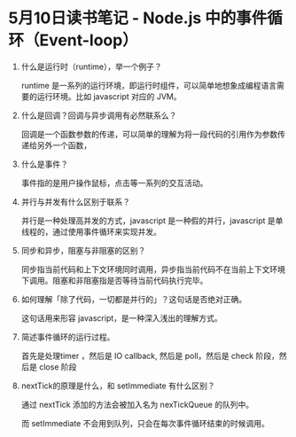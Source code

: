 # 5月10日读书笔记 - Node.js 中的事件循环（Event-loop）

1. 什么是运行时（runtime），举一个例子？

	runtime 是一系列的运行环境，即运行时组件，可以简单地想象成编程语言需要的运行环境。比如 javascript 对应的 JVM。

2. 什么是回调？回调与异步调用有必然联系么？

	回调是一个函数参数的传递，可以简单的理解为将一段代码的引用作为参数传递给另外一个函数，

3. 什么是事件？
	
	事件指的是用户操作鼠标，点击等一系列的交互活动。

4. 并行与并发有什么区别于联系？

	并行是一种处理高并发的方式，javascript 是一种假的并行，javascript 是单线程的，通过使用事件循环来实现并发。

5. 同步和异步，阻塞与非阻塞的区别？

	同步指当前代码和上下文环境同时调用，异步指当前代码不在当前上下文环境下调用。阻塞和非阻塞指是否等待当前代码执行完毕。
	
6. 如何理解「除了代码，一切都是并行的」？这句话是否绝对正确。

	这句话用来形容 javascript，是一种深入浅出的理解方式。

7. 简述事件循环的运行过程。

	首先是处理timer ，然后是 IO callback, 然后是 poll，然后是 check 阶段，然后是 close 阶段

8. nextTick的原理是什么，和 setImmediate 有什么区别？

	通过 nextTick 添加的方法会被加入名为 nexTickQueue 的队列中。

	而 setImmediate 不会用到队列，只会在每次事件循环结束的时候调用。
